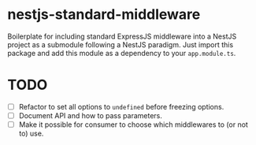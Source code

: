 # nestjs-standard-middleware

Boilerplate for including standard ExpressJS middleware into a NestJS project as a submodule following a NestJS paradigm. Just import this package and add this module as a dependency to your `app.module.ts`.

# TODO

- [ ] Refactor to set all options to `undefined` before freezing options.
- [ ] Document API and how to pass parameters.
- [ ] Make it possible for consumer to choose which middlewares to (or not to) use.
